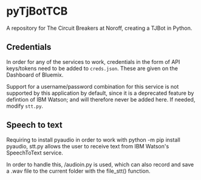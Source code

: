 # pyTjBotTCB
A repository for The Circuit Breakers at Noroff, creating a TJBot in Python.

## Credentials

In order for any of the services to work, credentials in the form of API keys/tokens need to be added to `creds.json`. These are given on the Dashboard of Bluemix.

Support for a username/password combination for this service is not supported by this application by default, since it is a deprecated feature by defintion of IBM Watson; and will therefore never be added here. If needed, modify `stt.py`.


## Speech to text

Requiring to install pyaudio in order to work with python -m pip install pyaudio, stt.py allows the user to receive text from IBM Watson's SpeechToText service.

In order to handle this, /audioin.py is used, which can also record and save a .wav file to the current folder with the file_stt() function.
